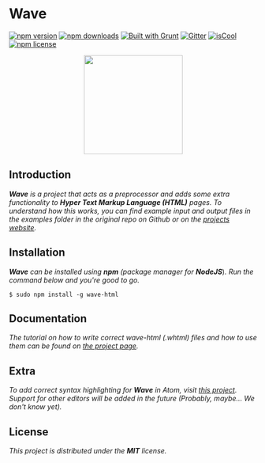 # Wave

[![npm version](https://img.shields.io/npm/v/wave-html.svg?style=flat-square)](https://www.npmjs.com/package/wave-html)
[![npm downloads](https://img.shields.io/npm/dm/wave-html.svg?style=flat-square)](https://www.npmjs.com/package/wave-html)
[![Built with Grunt](https://img.shields.io/badge/Built%20with-Grunt-orange.svg?style=flat-square)](http://gruntjs.com/)
[![Gitter](https://img.shields.io/badge/Gitter-Join%20Chat%20→-1DCE73.svg?style=flat-square)](https://gitter.im/Jense5/Wave?utm_source=badge&utm_medium=badge&utm_campaign=pr-badge)
[![isCool](https://img.shields.io/badge/FANCY-YES-red.svg?style=flat-square)](https://www.npmjs.com/package/wave-html)
[![npm license](https://img.shields.io/npm/l/wave-html.svg?style=flat-square)](https://github.com/Jense5/Wave/blob/master/LICENSE.md)

<p align="center"><img src="http://i.imgur.com/J7qioAo.png" height="200" /></p>

## Introduction

***Wave*** *is a project that acts as a preprocessor and adds some extra functionality to* ***Hyper Text Markup Language (HTML)*** *pages.
To understand how this works, you can find example input and output files in the examples folder in the original repo on Github or on the [projects website](http://jense5.github.io/Wave).*

## Installation

***Wave*** *can be installed using* ***npm*** *(package manager for* ***NodeJS***)*. Run the command below and you're good to go.*

`$ sudo npm install -g wave-html`

## Documentation
*The tutorial on how to write correct wave-html (.whtml) files and how to use them can be found on [the project page](http://jense5.github.io/Wave).*

## Extra
*To add correct syntax highlighting for* ***Wave*** *in Atom, visit [this project](https://github.com/N1ghtly/language-wave). Support for other editors will be added in the future (Probably, maybe... We don't know yet).*

## License

*This project is distributed under the* ***MIT*** *license.*
